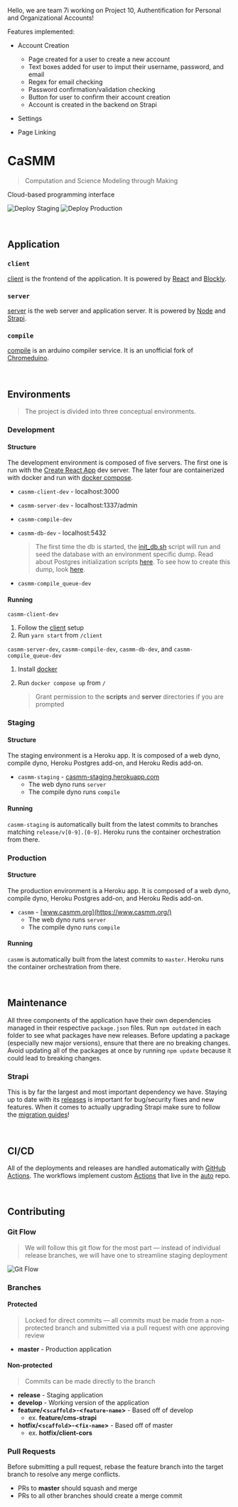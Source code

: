 Hello, we are team 7i working on Project 10, Authentification for Personal and Organizational Accounts!

Features implemented:
- Account Creation
  - Page created for a user to create a new account
  - Text boxes added for user to imput their username, password, and email
  - Regex for email checking
  - Password confirmation/validation checking
  - Button for user to confirm their account creation
  - Account is created in the backend on Strapi

- Settings


- Page Linking


# CaSMM

> Computation and Science Modeling through Making

Cloud-based programming interface

![Deploy Staging](https://github.com/STEM-C/CaSMM/workflows/Deploy%20Staging/badge.svg)
![Deploy Production](https://github.com/STEM-C/CaSMM/workflows/Deploy%20Production/badge.svg)

<br/>

## Application

### `client` 
[client](/client#client) is the frontend of the application. It is powered by [React](https://reactjs.org/) and [Blockly](https://developers.google.com/blockly).

### `server`

[server](/server#server) is the web server and application server. It is powered by [Node](https://nodejs.org/en/) and [Strapi](https://docs-v3.strapi.io/developer-docs/latest/getting-started/introduction.html).

### `compile`

  [compile](/compile#compile) is an arduino compiler service. It is an unofficial fork of [Chromeduino](https://github.com/spaceneedle/Chromeduino).

<br/>

## Environments

> The project is divided into three conceptual environments.

### Development
#### Structure

The development environment is composed of five servers. The first one is run with the [Create React App](https://create-react-app.dev/docs/getting-started/) dev server. The later four are containerized with docker and run with [docker compose](https://docs.docker.com/compose/).

* `casmm-client-dev` - localhost:3000

* `casmm-server-dev` - localhost:1337/admin

* `casmm-compile-dev` 

* `casmm-db-dev` - localhost:5432

  > The first time the db is started, the [init_db.sh](/scripts/init_db.sh) script will run and seed the database with an environment specific dump. Read about Postgres initialization scripts [here](https://github.com/docker-library/docs/blob/master/postgres/README.md#initialization-scripts). To see how to create this dump, look [here](https://github.com/DavidMagda/CaSMM_fork_2023/blob/develop/scripts/readme.md).

* `casmm-compile_queue-dev`

#### Running

`casmm-client-dev`

1. Follow the [client](/client#setup) setup
2. Run `yarn start` from `/client`

`casmm-server-dev`, `casmm-compile-dev`, `casmm-db-dev`, and `casmm-compile_queue-dev`

1. Install [docker](https://docs.docker.com/get-docker/)

2. Run `docker compose up` from `/`

   > Grant permission to the **scripts** and **server** directories if you are prompted
   

### Staging

#### Structure

The staging environment is a Heroku app. It is composed of a web dyno, compile dyno, Heroku Postgres add-on, and Heroku Redis add-on.

* `casmm-staging` - [casmm-staging.herokuapp.com](https://casmm-staging.herokuapp.com/)
  * The web dyno runs `server`
  * The compile dyno runs `compile`

#### Running

`casmm-staging` is automatically built from the latest commits to branches matching `release/v[0-9].[0-9]`. Heroku runs the container orchestration from there.

### Production

#### Structure

The production environment is a Heroku app. It is composed of a web dyno, compile dyno, Heroku Postgres add-on, and Heroku Redis add-on.

* `casmm` - [www.casmm.org](https://www.casmm.org/)
  * The web dyno runs `server`
  * The compile dyno runs `compile`

#### Running

`casmm` is automatically built from the latest commits to `master`. Heroku runs the container orchestration from there.

<br/>

## Maintenance

All three components of the application have their own dependencies managed in their respective `package.json` files. Run `npm outdated` in each folder to see what packages have new releases. Before updating a package (especially new major versions), ensure that there are no breaking changes. Avoid updating all of the packages at once by running `npm update` because it could lead to breaking changes. 

### Strapi

This is by far the largest and most important dependency we have. Staying up to date with its [releases](https://github.com/strapi/strapi/releases) is important for bug/security fixes and new features. When it comes to actually upgrading Strapi make sure to follow the [migration guides](https://docs-v3.strapi.io/developer-docs/latest/update-migration-guides/migration-guides.html#v3-guides)!

<br/>

## CI/CD

All of the deployments and releases are handled automatically with [GitHub Actions](https://docs.github.com/en/actions). The workflows implement custom [Actions](https://github.com/STEM-C/CaSMM/actions) that live in the [auto](https://github.com/STEM-C/auto) repo.

<br/>

## Contributing

### Git Flow 

> We will follow this git flow for the most part — instead of individual release branches, we will have one to streamline staging deployment 

![Git Flow](https://nvie.com/img/git-model@2x.png)

### Branches

#### Protected

> Locked for direct commits — all commits must be made from a non-protected branch and submitted via a pull request with one approving review

- **master** - Production application

#### Non-protected

> Commits can be made directly to the branch

- **release** - Staging application
- **develop** - Working version of the application
- **feature/<`scaffold`>-<`feature-name`>** - Based off of develop
  - ex. **feature/cms-strapi**
- **hotfix/<`scaffold`>-<`fix-name`>** - Based off of master
  - ex. **hotfix/client-cors**

### Pull Requests

Before submitting a pull request, rebase the feature branch into the target branch to resolve any merge conflicts.

- PRs to **master** should squash and merge
- PRs to all other branches should create a merge commit
